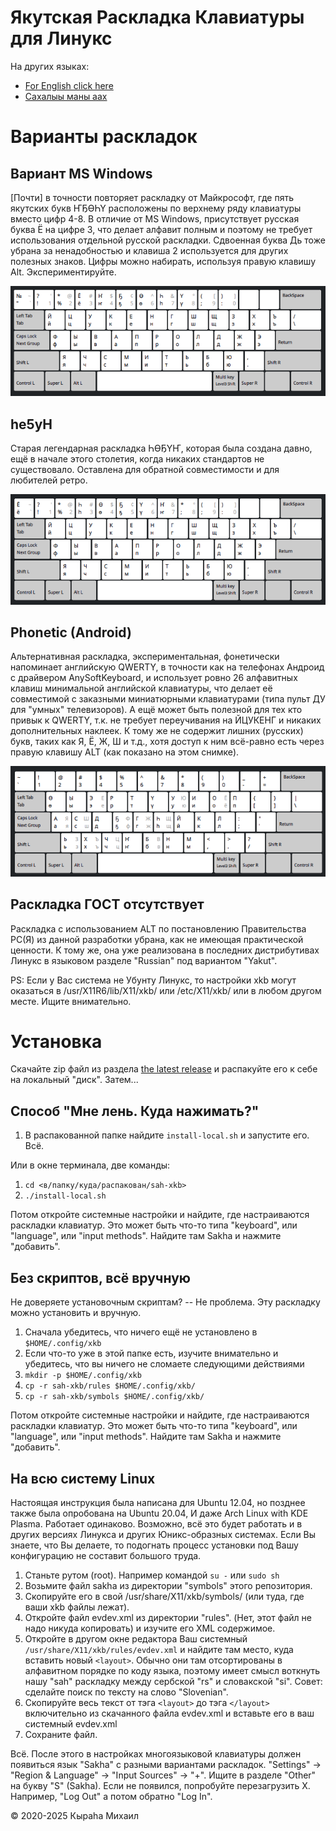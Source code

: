 # Якутская Раскладка Клавиатуры для Линукс

На других языках:
* [For English click here](README.md)
* [Сахалыы маны аах](README.sah.md)

# Варианты раскладок

## Вариант MS Windows

[Почти] в точности повторяет раскладку от Майкрософт, где пять якутских букв ҤҔӨҺҮ расположены по верхнему ряду клавиатуры вместо цифр 4-8. В отличие от MS Windows, присутствует русская буква Ё на цифре 3, что делает алфавит полным и поэтому не требует использования отдельной русской раскладки. Сдвоенная буква Дь тоже убрана за ненадобностью и клавиша 2 используется для других полезных знаков. Цифры можно набирать, используя правую клавишу Alt. Экспериментируйте.

![WinKeys variant layout](./files/sah-xkb-win-layout.png)

## he5yH

Старая легендарная раскладка ҺӨҔҮҤ, которая была создана давно, ещё в начале этого столетия, когда никаких стандартов не существовало. Оставлена для обратной совместимости и для любителей ретро.

![Segun variant layout](./files/sah-xkb-seg-layout.png)

## Phonetic (Android)

Альтернативная раскладка, экспериментальная, фонетически напоминает английскую QWERTY, в точности как на телефонах Андроид с драйвером AnySoftKeyboard, и использует ровно 26 алфавитных клавиш минимальной английской клавиатуры, что делает её совместимой с заказными миниатюрными клавиатурами (типа пульт ДУ для "умных" телевизоров). А ещё может быть полезной для тех кто привык к QWERTY, т.к. не требует переучивания на ЙЦУКЕНГ и никаких дополнительных наклеек. К тому же не содержит лишних (русских) букв, таких как Я, Ё, Ж, Ш и т.д., хотя доступ к ним всё-равно есть через правую клавишу ALT (как показано на этом снимке).

![Phonetic variant layout](./files/sah-xkb-pho-layout.png)

## Раскладка ГОСТ отсутствует

Раскладка с использованием ALT по постановлению Правительства РС(Я) из данной разработки убрана, как не имеющая практической ценности. К тому же, она уже реализована в последних дистрибутивах Линукс в языковом разделе "Russian" под вариантом "Yakut".

PS: Если у Вас система не Убунту Линукс, то настройки xkb могут оказаться в /usr/X11R6/lib/X11/xkb/ или /etc/X11/xkb/ или в любом другом месте. Ищите внимательно.

# Установка

Скачайте zip файл из раздела [the latest release](https://github.com/kyraha/sah-xkb/releases/latest)
и распакуйте его к себе на локальный "диск". Затем...

## Способ "Мне лень. Куда нажимать?"
1. В распакованной папке найдите `install-local.sh` и запустите его. Всё.

Или в окне терминала, две команды:
1. `cd <в/папку/куда/распакован/sah-xkb>`
1. `./install-local.sh`

Потом откройте системные настройки и найдите, где настраиваются раскладки клавиатур.
Это может быть что-то типа "keyboard", или "language", или "input methods".
Найдите там Sakha и нажмите "добавить".

## Без скриптов, всё вручную

Не доверяете установочным скриптам? -- Не проблема. Эту раскладку можно установить и вручную.

1. Сначала убедитесь, что ничего ещё не установлено в `$HOME/.config/xkb`
1. Если что-то уже в этой папке есть, изучите внимательно и убедитесь, что вы ничего не
сломаете следующими действиями
1. `mkdir -p $HOME/.config/xkb`
1. `cp -r sah-xkb/rules $HOME/.config/xkb/`
1. `cp -r sah-xkb/symbols $HOME/.config/xkb/`

Потом откройте системные настройки и найдите, где настраиваются раскладки клавиатур.
Это может быть что-то типа "keyboard", или "language", или "input methods".
Найдите там Sakha и нажмите "добавить".

## На всю систему Linux

Настоящая инструкция была написана для Ubuntu 12.04, но позднее также была опробована на Ubuntu 20.04, И даже Arch Linux with KDE Plasma. Работает одинаково. Возможно, всё это будет работать и в других версиях Линукса и других Юникс-образных системах. Если Вы знаете, что Вы делаете, то подогнать процесс установки под Вашу конфигурацию не составит большого труда.

1. Станьте рутом (root). Например командой `su -` или `sudo sh`
1. Возьмите файл sakha из директории "symbols" этого репозитория.
1. Скопируйте его в свой /usr/share/X11/xkb/symbols/ (или туда, где ваши xkb файлы лежат).
1. Откройте файл evdev.xml из директории "rules". (Нет, этот файл не надо никуда копировать) и изучите его XML содержимое.
1. Откройте в другом окне редактора Ваш системный `/usr/share/X11/xkb/rules/evdev.xml` и найдите там место, куда вставить новый `<layout>`. Обычно они там отсортированы в алфавитном порядке по коду языка, поэтому имеет смысл воткнуть нашу "sah" раскладку между сербской "rs" и словакской "si". Совет: сделайте поиск по тексту на слово "Slovenian".
1. Скопируйте весь текст от тэга `<layout>` до тэга `</layout>` включительно из скачанного файла evdev.xml и вставьте его в ваш системный evdev.xml
1. Сохраните файл.

Всё. После этого в настройках многоязыковой клавиатуры должен появиться язык "Sakha" с разными вариантами раскладок. "Settings" -> "Region & Language" -> "Input Sources" -> "+". Ищите в разделе "Other" на букву "S" (Sakha). Если не появился, попробуйте перезагрузить Х. Например, "Log Out" а потом обратно "Log In".

:copyright: 2020-2025 Кыраһа Михаил
